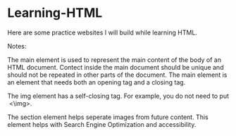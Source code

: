 # Learning-HTML
Here are some practice websites I will build while learning HTML.

Notes: 

The main element is used to represent the main content of the body of an HTML document. Contect inside the main document should be unique and should not be repeated in other parts of the document.
The main element is an element that needs both an opening tag and a closing tag.

The img element has a self-closing tag. For example, you do not need to put <img> <\img>.

The section element helps seperate images from future content.
This element helps with Search Engine Optimization and accessibility.
